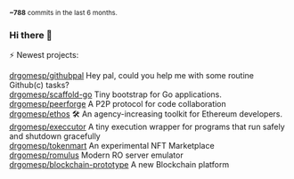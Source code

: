 
<sub>**~788** commits in the last 6 months.</sub>

### Hi there 👋

⚡ Newest projects:

[drgomesp/githubpal](https://github.com/drgomesp/githubpal) Hey pal, could you help me with some routine Github(c) tasks?<br/>
[drgomesp/scaffold-go](https://github.com/drgomesp/scaffold-go) Tiny bootstrap for Go applications.<br/>
[drgomesp/peerforge](https://github.com/drgomesp/peerforge) A P2P protocol for code collaboration<br/>
[drgomesp/ethos](https://github.com/drgomesp/ethos) :hammer_and_wrench: An agency-increasing toolkit for Ethereum developers.<br/>
[drgomesp/execcutor](https://github.com/drgomesp/execcutor) A tiny execution wrapper for programs that run safely and shutdown gracefully<br/>
[drgomesp/tokenmart](https://github.com/drgomesp/tokenmart) An experimental NFT Marketplace<br/>
[drgomesp/romulus](https://github.com/drgomesp/romulus) Modern RO server emulator<br/>
[drgomesp/blockchain-prototype](https://github.com/drgomesp/blockchain-prototype) A new Blockchain platform<br/>

